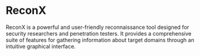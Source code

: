# ReconX
ReconX is a powerful and user-friendly reconnaissance tool designed for security researchers and penetration testers. It provides a comprehensive suite of features for gathering information about target domains through an intuitive graphical interface.
